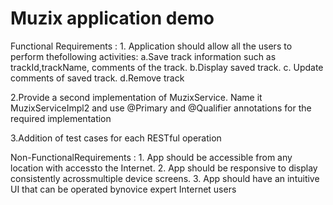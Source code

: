 
# Muzix application demo

Functional Requirements : 1. Application should allow all the users to perform thefollowing activities:
a.Save track information such as trackId,trackName, comments of the track.
b.Display saved track.
c. Update comments of saved track.
d.Remove track

2.Provide a second implementation of MuzixService. Name it MuzixServiceImpl2 and use @Primary and @Qualifier annotations
 for the required implementation

3.Addition of test cases for each RESTful operation

Non-FunctionalRequirements : 1. App should be accessible from any location with accessto the Internet.
2. App should be responsive to display consistently acrossmultiple device screens.
3. App should have an intuitive UI that can be operated bynovice expert Internet users

